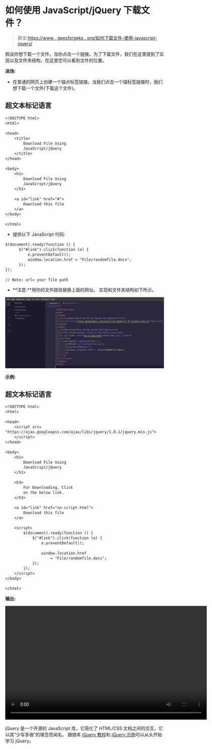 # 如何使用 JavaScript/jQuery 下载文件？

> 原文:[https://www . geesforgeks . org/如何下载文件-使用-javascript-jquery/](https://www.geeksforgeeks.org/how-to-download-file-using-javascript-jquery/)

假设你想下载一个文件，当你点击一个链接。为了下载文件，我们在这里提到了实现以及文件夹结构，在这里您可以看到文件的位置。

**进场:**

*   在普通的网页上创建一个锚点标签链接。当我们点击一个锚标签链接时，我们想下载一个文件(下载这个文件)。

## 超文本标记语言

```
<!DOCTYPE html>
<html>

<head>
    <title>
        Download File Using 
        JavaScript/jQuery
    </title>
</head>

<body>
    <h1>
        Download File Using 
        JavaScript/jQuery
    </h1>

    <a id="link" href="#">
        Download this file
    </a>
</body>

</html>
```

*   提供以下 JavaScript 代码:

```
$(document).ready(function () {
      $("#link").click(function (e) {
          e.preventDefault();
          window.location.href = "File/randomfile.docx";
      });
});

// Note: url= your file path

```

*   **注意:**用你的文件路径替换上面的网址。
    实现和文件夹结构如下所示。

![](img/fa7d5c6ce6910cfe7247170bbfdd586c.png)

**示例:**

## 超文本标记语言

```
<!DOCTYPE html>
<html>

<head>
    <script src=
"https://ajax.googleapis.com/ajax/libs/jquery/1.9.1/jquery.min.js">
    </script>
</head>

<body>
    <h1>
        Download File Using 
        JavaScript/jQuery
    </h1>

    <h3>
        For Downloading, Click 
        on the below link.
    </h3>

    <a id="link" href="no-script.html">
        Download this file
    </a>

    <script>
        $(document).ready(function () {
            $("#link").click(function (e) {
                e.preventDefault();

                window.location.href 
                    = "File/randomfile.docx";
            });
        });
    </script>
</body>

</html>
```

**输出:**

<video class="wp-video-shortcode" id="video-500564-1" width="640" height="360" preload="metadata" controls=""><source type="video/webm" src="https://media.geeksforgeeks.org/wp-content/uploads/20201008125653/Screencast-from-08-10-20-124101-PM-IST.webm?_=1">[https://media.geeksforgeeks.org/wp-content/uploads/20201008125653/Screencast-from-08-10-20-124101-PM-IST.webm](https://media.geeksforgeeks.org/wp-content/uploads/20201008125653/Screencast-from-08-10-20-124101-PM-IST.webm)</video>

jQuery 是一个开源的 JavaScript 库，它简化了 HTML/CSS 文档之间的交互，它以其“少写多做”的理念而闻名。
跟随本 [jQuery 教程](https://www.geeksforgeeks.org/jquery-tutorials/)和 [jQuery 示例](https://www.geeksforgeeks.org/jquery-examples/)可以从头开始学习 jQuery。